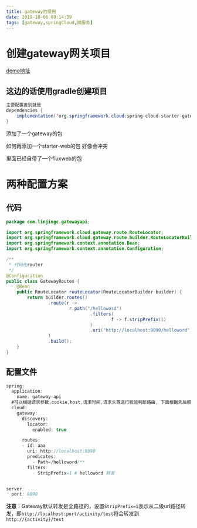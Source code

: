 ```yaml
---
title: gateway的使用
date: 2019-10-06 09:14:59
tags: [gateway,springCloud,微服务]
---
```


# 创建gateway网关项目

[demo地址](https://github.com/AsummerCat/gateway-demo)

## 这边的话使用gradle创建项目

```java
主要配置差别就是
dependencies {
    implementation('org.springframework.cloud:spring-cloud-starter-gateway')
}

```

添加了一个gateway的包

如何再添加一个starter-web的包 好像会冲突

里面已经自带了一个fluxweb的包

<!--more-->

# 两种配置方案

## 代码

```java
package com.linjingc.gatewayapi;

import org.springframework.cloud.gateway.route.RouteLocator;
import org.springframework.cloud.gateway.route.builder.RouteLocatorBuilder;
import org.springframework.context.annotation.Bean;
import org.springframework.context.annotation.Configuration;

/**
 * 代码化router
 */
@Configuration
public class GatewayRoutes {
    @Bean
    public RouteLocator routeLocator(RouteLocatorBuilder builder) {
        return builder.routes()
                .route(r ->
                        r.path("/helloword")
                                .filters(
                                        f -> f.stripPrefix(1)
                                )
                                .uri("http://localhost:9090/helloword")
                )
                .build();
    }
}
```

## 配置文件

```java
spring:
  application:
    name: gateway-api
  #可以根据请求参数,cookie,host,请求时间,请求头等进行校验判断路由, 下面根据先后顺序转发
  cloud:
    gateway:
      discovery:
        locator:
          enabled: true

      routes:
      - id: aaa
        uri: http://localhost:9090
        predicates:
          - Path=/helloword/**
        filters:
          - StripPrefix=1 # helloword 转发


server:
  port: 8090

```

**注意**：Gateway默认转发是全路径的，设置`StripPrefix=1`表示从二级url路径转发，即`http://localhost:port/activity/test`将会转发到`http://{activity}/test`